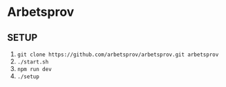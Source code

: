 # Arbetsprov

## SETUP

1.  `git clone https://github.com/arbetsprov/arbetsprov.git arbetsprov` 
2.  `./start.sh`
3.  `npm run dev`
4.  `./setup`
 
